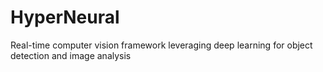 # HyperNeural
Real-time computer vision framework leveraging deep learning for object detection and image analysis
